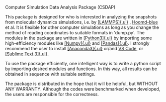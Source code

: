 Computer Simulation Data Analysis Package (CSDAP)

This package is designed for who is interested in analyzing the snapshots from molecular dynamics simulations, i.e. by [[LAMMPS]{.ul}](http://lammps.sandia.gov/) , [Hoomd-blue](http://glotzerlab.engin.umich.edu/hoomd-blue/) et al. It is flexible for other computer simulations as long as you change the method of reading coordinates to suitable formats in 'dump.py'. The modules in the package are written in [[Python3]{.ul}](https://www.python.org/) by importing some high-efficiency modules like [[Numpy]{.ul}](http://www.numpy.org/) and [[Pandas]{.ul}](http://pandas.pydata.org/). I strongly recommend the user to install [[Anaconda3]{.ul}](https://www.anaconda.com/download/) or/and [VS Code](https://code.visualstudio.com/), or [[Sublime Text 3]{.ul}](https://www.sublimetext.com/).

To use the package efficiently, one intelligent way is to write a python script by importing desired modules and functions. In this way, all results can be obtained in sequence with suitable settings.

The package is distributed in the hope that it will be helpful, but WITHOUT ANY WARRANTY. Although the codes were benchmarked when developed, the users are responsible for the correctness.